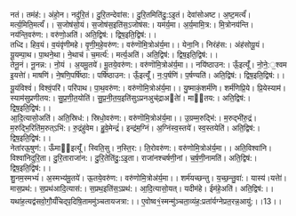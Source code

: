 

  
नतं। तमंह॑:। अंहो॒न। नदु॑रि॒तं। दु॒रि॒तन्देवा॑स:। दु॒रि॒तमिति॑दु॒:ऽइ॒तं। देवा॑सोअष्ट। अ॒ष्ट॒मर्त्यं॑। मर्त्य॒मिति॒मर्त्यं॑।। स॒जोष॑सो॒यं। स॒जोष॑स॒इति॑स॒ऽजोष॑स:। यम॑र्य॒मा। अ॒र्य॒मामि॒त्र:। मि॒त्रोनय॑न्ति। नय॑न्ति॒वरु॑ण:। वरु॑णो॒अति॑। अति॒द्विष॑:। द्विष॒इति॒द्विष॑:।।  
तध्दि। हिव॒यं। व॒यंवृ॑णीमहे। वृ॒णी॒म॒हे॒वरु॑ण:। वरु॑णॊमि॒त्रोअ॑र्य॒मा।। येना॒नि। निरंह॑स:। अंह॑सोयू॒यं। यू॒यम्पा॒थ। पा॒थने॒था। ने॒थाच॑। च॒मर्त्य॑:। मर्त्य॒अति॑। अति॒द्विष॑:। द्विष॒इति॒द्विष॑:।।  
तेनू॒नं। नू॒नन्न:। नो॒यं । अ॒यमू॒तये॑। मू॒तये॒वरु॑ण:। वरु॑णॊमि॒त्रोअ॑र्य॒मा।। नयि॑ष्ठाउन:। ऊँ॒इत्यूँ॑। नो॒ने॒:॒श्वम इ॒यत्तेा॑। माषणि॑। ने॒षणि॒पर्षि॑ष्ठा:। पर्षि॑ष्ठाउन:। ऊँ॒इत्यूँ॑। न॒:प॒र्षणि॑। प॒र्षण्यति॑। अति॒द्विष॑:। द्विष॒इति॒द्विष॑:।।  
यू॒यंविश्वं॑। विश्वं॒परि॑। परि॑पाथ। पा॒थ॒वरु॑ण:। वरु॑णॊमि॒त्रोअ॑र्य॒मा।। यु॒ष्माकं॒शर्म॑णि। शर्म॑णिप्रि॒ये। प्रि॒येस्याम॑। स्याम॑सुप्रणीतय:। सु॒प्र॒णी॒त॒योति॑। सु॒प्र॒नी॒त॒य॒इति॑सुऽप्रनअुच्॑द्राअतेा॑। माीतय:। अति॒द्विष॑:। द्विष॒इति॒द्विष॑:।।  
आ॒दि॒त्यासो॒अति॑। अति॒स्रिध॑:। स्रिधो॒वरु॑ण:। वरु॑णॊमि॒त्रोअ॑र्य॒मा।। उ॒ग्रम्म॒रुद्भि॑:। म॒रुद्भी॑रु॒द्रं। म॒रुद्भि॒रिति॑म॒रुत्ऽभि॑:। रु॒द्रंहु॑वेम। हु॒वे॒मेन्द्रं॑। इन्द्र॑म॒ग्निं। अ॒ग्निंस्व॒स्तये॑। स्व॒स्तयेति॑। अति॒द्विष॑:। द्विष॒इति॒द्विष॑:।।  
नेता॑रऊ॒षुण॑:। ऊँमा॒इत्यूँ॑। स्विति॒सु। न॒स्ति॒र:। ति॒रोवरु॑ण:। वरु॑णोमि॒त्रोअ॑र्य॒मा।। अति॒विश्वा॑नि। विश्वा॑निदुरि॒ता। दु॒रि॒ताराजा॑न:। दु॒रि॒तेति॑दु॒:ऽइ॒ता। राजा॑नश्चर्षणी॒नां। च॒र्ष॒णी॒नामति॑। अति॒द्विष॑:। द्विष॒इति॒द्विष॑:।।  
शु॒नम॒स्मभ्यं॑। अ॒स्मभ्य॑मू॒तये॑। ऊ॒तये॒वरु॑ण:। वरु॑णोमि॒त्रोअ॑र्य॒मा।। शर्म॑यच्छन्तु। य॒च्छ॒न्तु॒वा॑:। यास्य॑।यत्तेा॑। मास॒प्रथ॑:। स॒प्रथ॑आदि॒त्यास॑:। स॒प्रथ॒इति॑स॒ऽप्रथ॑:। आ॒दि॒त्यासो॒यत्। यदीम॑हे। ईम॑हे॒अति॑। अति॒द्विष॑:।।  
यथा॑ह॒त्यद्व॑सवो॒गौ॒र्यं॑चिद्प॒दिषि॒ताममु॑ञ्चतायजत्रा:।। ए॒वोष्व१॒॑स्मन्मु॑ञ्चता॒व्यंह॒:प्रता॑र्यग्नेप्रत॒रन्न॒आयु॑:।।13।।  
